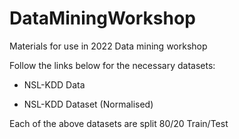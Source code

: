 # DataMiningWorkshop

Materials for use in 2022 Data mining workshop

Follow the links below for the necessary datasets:

- NSL-KDD Data 

- NSL-KDD Dataset (Normalised)

Each of the above datasets are split 80/20 Train/Test
